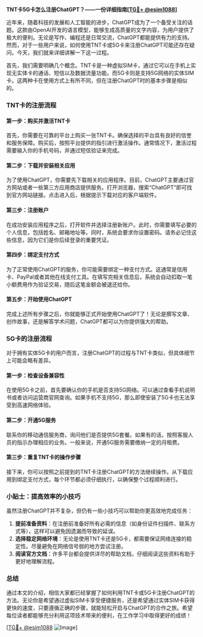 **TNT卡5G卡怎么注册ChatGPT？——一份详细指南[[TG💪+ @esim1088](https://t.me/s/esim1088)]**

近年来，随着科技的发展和人工智能的进步，ChatGPT成为了一个备受关注的话题。这款由OpenAI开发的语言模型，能够生成高质量的文字内容，为用户提供了极大的便利。无论是写作、编程还是日常交流，ChatGPT都能提供有力的支持。然而，对于一些用户来说，如何使用TNT卡或5G卡来注册ChatGPT可能还存在疑问。今天，我们就来详细讲解一下这一过程。

首先，我们需要明确几个概念。TNT卡是一种虚拟SIM卡，通过它可以在手机上实现无实体卡的通话、短信以及数据流量功能。而5G卡则是支持5G网络的实体SIM卡。这两种卡在使用方式上有所不同，但在注册ChatGPT时的基本步骤是相似的。

### TNT卡的注册流程

#### 第一步：购买并激活TNT卡
首先，你需要在可靠的平台上购买一张TNT卡。确保选择的平台具有良好的信誉和服务保障。购买后，按照平台提供的指引进行激活操作。通常情况下，激活过程需要输入你的手机号码，并通过短信验证来完成。

#### 第二步：下载并安装相关应用
为了使用ChatGPT，你需要先下载相关的应用程序。目前，ChatGPT主要通过官方网站或者一些第三方应用商店提供服务。打开浏览器，搜索“ChatGPT”即可找到官方网站链接。点击进入后，根据提示下载对应的客户端软件。

#### 第三步：注册账户
在成功安装应用程序之后，打开软件并选择注册新账户。此时，你需要填写必要的个人信息，包括姓名、邮箱地址等。同时，系统会要求你设置密码。请务必记住这些信息，因为它们是你后续登录的重要凭证。

#### 第四步：绑定支付方式
为了正常使用ChatGPT的服务，你可能需要绑定一种支付方式。这通常是信用卡、PayPal或者其他在线支付工具。在填写完相关信息后，系统会自动扣取一笔小额费用作为验证交易，随后这笔金额会被退还给你。

#### 第五步：开始使用ChatGPT
完成上述所有步骤之后，你就能够正式开始使用ChatGPT了！无论是撰写文章、创作故事，还是解答学术问题，ChatGPT都可以为你提供强大的帮助。

### 5G卡的注册流程

对于拥有实体5G卡的用户而言，注册ChatGPT的过程与TNT卡类似，但具体细节上可能会略有差异。

#### 第一步：检查设备兼容性
在使用5G卡之前，首先要确认你的手机是否支持5G网络。可以通过查看手机说明书或者访问运营商官网查询。如果手机不支持5G，那么即使安装了5G卡也无法享受到高速网络体验。

#### 第二步：开通5G服务
联系你的移动通信服务商，询问他们是否提供5G套餐。如果有的话，按照客服人员的指示办理相应的业务。一般来说，开通5G服务需要缴纳一定的月租费。

#### 第三步：重复TNT卡的操作步骤
接下来，你可以按照之前提到的TNT卡注册ChatGPT的方法继续操作。从下载应用到绑定支付方式，每个环节都必须仔细执行，以确保整个过程顺利进行。

### 小贴士：提高效率的小技巧

虽然注册ChatGPT并不复杂，但仍有一些小技巧可以帮助你更高效地完成任务：

1. **提前准备资料**：在注册前准备好所有必需的信息（如身份证件扫描件、联系方式等），这样可以避免因遗漏而导致的延误。
2. **选择稳定网络环境**：无论是使用TNT卡还是5G卡，都需要保证网络连接的稳定性。尽量避免在网络信号弱的地方尝试注册。
3. **阅读官方文档**：许多平台都会提供详尽的帮助文档，仔细阅读这些资料有助于更好地理解流程。

### 总结

通过本文的介绍，相信大家都已经掌握了如何利用TNT卡或5G卡注册ChatGPT的方法。无论你是希望通过虚拟SIM卡享受便捷服务，还是希望通过实体SIM卡获得更快的速度，只要遵循正确的步骤，就能轻松开启与ChatGPT的合作之旅。希望每位读者都能够充分利用这项技术带来的便利，在工作学习中取得更好的成绩！

[[TG💪+ @esim1088](https://t.me/s/esim1088) ![Image](https://i.postimg.cc/4NQfJmqS/Snipaste-2025-05-13-00-14-12.png)]